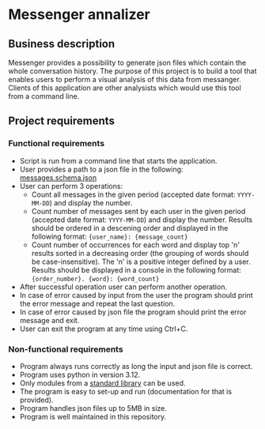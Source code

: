 # Messenger annalizer 

## Business description
Messenger provides a possibility to generate json files which contain the whole conversation history.
The purpose of this project is to build a tool that enables users to perform a visual analysis of this data from messanger.
Clients of this application are other analysists which would use this tool from a command line.

## Project requirements

### Functional requirements
- Script is run from a command line that starts the application.
- User provides a path to a json file in the following: [messages.schema.json](https://github.com/wezdenko/karolina-python-project-1/blob/main/messages.schema.json)
- User can perform 3 operations:
  - Count all messages in the given period (accepted date format: `YYYY-MM-DD`) and display the number.
  - Count number of messages sent by each user in the given period (accepted date format: `YYYY-MM-DD`) and display the number. Results should be ordered in a
    descening order and displayed in the following format: `{user_name}: {message_count}`
  - Count number of occurrences for each word and display top 'n' results sorted in a decreasing order (the grouping of words should be case-insensitive).
    The 'n' is a positive integer defined by a user. Results should be displayed in a console in the following format: `{order_number}. {word}: {word_count}`
- After successful operation user can perform another operation.
- In case of error caused by input from the user the program should print the error message and repeat the last question.
- In case of error caused by json file the program should print the error message and exit.
- User can exit the program at any time using Ctrl+C.

### Non-functional requirements
- Program always runs correctly as long the input and json file is correct.
- Program uses python in version 3.12.
- Only modules from a [standard library](https://docs.python.org/3.12/library/index.html) can be used.
- The program is easy to set-up and run (documentation for that is provided).
- Program handles json files up to 5MB in size.
- Program is well maintained in this repository.
